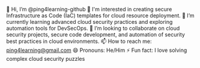 👋 Hi, I’m @ping4learning-github
👀 I'm interested in creating secure Infrastructure as Code (IaC) templates for cloud resource deployment.
🌱 I’m currently learning advanced cloud security practices and exploring automation tools for DevSecOps.
💞️ I’m looking to collaborate on cloud security projects, secure code development, and automation of security best practices in cloud environments.
📫 How to reach me: ping4learning@gmail.com
😄 Pronouns: He/Him
⚡ Fun fact: I love solving complex cloud security puzzles 

<!---
ping4learning-github/ping4learning-github is a ✨ special ✨ repository because its `README.md` (this file) appears on your GitHub profile.
You can click the Preview link to take a look at your changes.
--->
